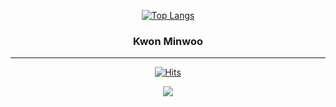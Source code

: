
<!-- https://velog.io/@seondal/Github-Readme-%EA%BE%B8%EB%AF%B8%EA%B8%B0-%EC%B4%9D%EC%A0%95%EB%A6%AC#%EC%99%84%EC%84%B1 -->

<div align="center">
  
[![Top Langs](https://github-readme-stats.vercel.app/api/top-langs/?username=qwerty029369@naver.com&layout=compact)](https://github.com/Kwonminwoo/github-readme-stats)
  
  ### Kwon Minwoo 
  
  ---
  
[![Hits](https://hits.seeyoufarm.com/api/count/incr/badge.svg?url=https%3A%2F%2Fgithub.com%2FKwonminwoo&count_bg=%235A3DC8&title_bg=%23555555&icon=&icon_color=%23E7E7E7&title=hits&edge_flat=false)](https://hits.seeyoufarm.com) 
 
  <a href="https://kwonminwoo.github.io/">
    <img src="https://img.shields.io/badge/StudyBlog-252A34?style=flat-square&logo=Storyblok&logoColor=white"/>
  </a>

  <br>
 
</div>
